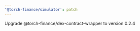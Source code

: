```yaml
---
'@torch-finance/simulator': patch
---
```


Upgrade @torch-finance/dex-contract-wrapper to version 0.2.4
